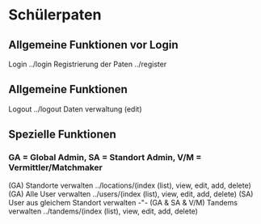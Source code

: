 # Schülerpaten

## Allgemeine Funktionen vor Login

Login ../login
Registrierung der Paten ../register

## Allgemeine Funktionen

Logout ../logout
Daten verwaltung (edit)

## Spezielle Funktionen
### GA = Global Admin, SA = Standort Admin, V/M = Vermittler/Matchmaker

(GA) Standorte verwalten                    ../locations/(index (list), view, edit, add, delete)
(GA) Alle User verwalten                    ../users/(index (list), view, edit, add, delete)
(SA) User aus gleichem Standort verwalten   -"-
(GA & SA & V/M) Tandems verwalten           ../tandems/(index (list), view, edit, add, delete)